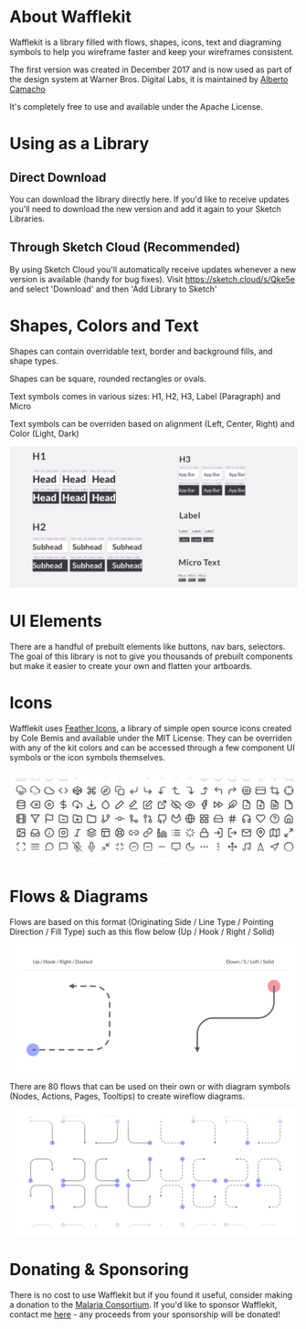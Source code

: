 # About Wafflekit

Wafflekit is a library filled with flows, shapes, icons, text and diagraming symbols to help you wireframe faster and keep your wireframes consistent.

The first version was created in December 2017 and is now used as part of the design system at Warner Bros. Digital Labs, it is maintained by [Alberto Camacho](https://twitter.com/achangeofcoast)

It's completely free to use and available under the Apache License.





# Using as a Library



## Direct Download

You can download the library directly here. If you'd like to receive updates you'll need to download the new version and add it again to your Sketch Libraries.



## Through Sketch Cloud (Recommended)

By using Sketch Cloud you'll automatically receive updates whenever a new version is available (handy for bug fixes).
Visit https://sketch.cloud/s/Qke5e and select 'Download' and then 'Add Library to Sketch'





# Shapes, Colors and Text

Shapes can contain overridable text, border and background fills, and shape types.

Shapes can be square, rounded rectangles or ovals.

Text symbols comes in various sizes: H1, H2, H3, Label (Paragraph) and Micro 

Text symbols can be overriden based on alignment (Left, Center, Right) and Color (Light, Dark)

![Text Symbols](markdown_assets/Markdown_Github_Text.png)






# UI Elements

There are a handful of prebuilt elements like buttons, nav bars, selectors. The goal of this library is not to give you thousands of prebuilt components but make it easier to create your own and flatten your artboards.





# Icons

Wafflekit uses [Feather Icons](feathericons.com), a library of simple open source icons created by Cole Bemis and available under the MIT License. They can be overriden with any of the kit colors and can be accessed through a few component UI symbols or the icon symbols themselves.


![Icons](markdown_assets/Markdown_Github_Icons.png)



# Flows & Diagrams

Flows are based on this format (Originating Side / Line Type / Pointing Direction / Fill Type) such as this flow below (Up / Hook / Right / Solid)

![Flow Example](markdown_assets/Markdown_Github_FlowSample.png)


There are 80 flows that can be used on their own or with diagram symbols (Nodes, Actions, Pages, Tooltips) to create wireflow diagrams.

![Flows](markdown_assets/Markdown_Github_Flows.png)




# Donating & Sponsoring



There is no cost to use Wafflekit but if you found it useful, consider making a donation to the [Malaria Consortium](https://www.malariaconsortium.org/support/donate.html). If you'd like to sponsor Wafflekit, contact me [here](https://acamacho.co) - any proceeds from your sponsorship will be donated!




